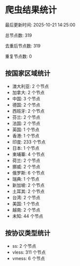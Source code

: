 # 爬虫结果统计

最后更新时间: 2025-10-21 14:25:00

总节点数: 319

去重后节点数: 319

重复节点数: 0

## 按国家区域统计

- 澳大利亚: 2 个节点
- 加拿大: 2 个节点
- 中国: 3 个节点
- 德国: 2 个节点
- 西班牙: 2 个节点
- 芬兰: 2 个节点
- 法国: 2 个节点
- 英国: 1 个节点
- 香港: 1 个节点
- 印度: 233 个节点
- 日本: 1 个节点
- 柬埔寨: 4 个节点
- 荷兰: 2 个节点
- 挪威: 2 个节点
- 俄罗斯: 6 个节点
- 瑞典: 1 个节点
- 新加坡: 2 个节点
- 土耳其: 2 个节点
- 台湾: 2 个节点
- 美国: 1 个节点
- 越南: 2 个节点
- 未知: 44 个节点

## 按协议类型统计

- ss: 2 个节点
- vless: 311 个节点
- vmess: 6 个节点
